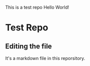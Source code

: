 This is a test repo
Hello World!

# Test Repo

## Editing the file

It's a markdown file in this reporsitory.
